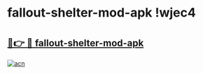 # fallout-shelter-mod-apk !wjec4

# <h2><a href="https://p7u5py.esa.edu.pl?title=fallout-shelter-mod-apk&ref=wjec4">🔗👉 🔴 fallout-shelter-mod-apk</a></h2>

[![acn](https://github.com/user-attachments/assets/0f9c940e-d8b0-45ae-aac7-cd30a18b3e1c)](https://p7u5py.esa.edu.pl?title=fallout-shelter-mod-apk&ref=wjec4)

